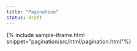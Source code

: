```yaml
---
title: "Pagination"
status: draft
---
```


{% include sample-iframe.html snippet="pagination/src/html/pagination.html"%}